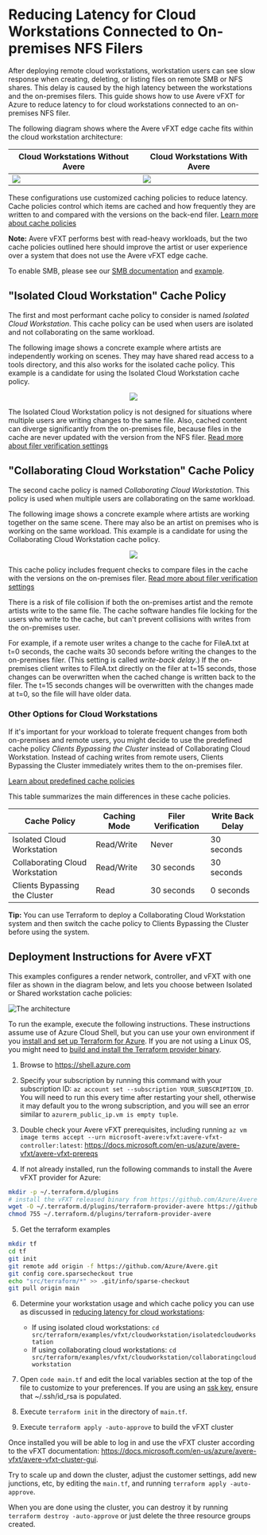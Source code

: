 # Reducing Latency for Cloud Workstations Connected to On-premises NFS Filers

After deploying remote cloud workstations, workstation users can see slow response when creating, deleting, or listing files on remote SMB or NFS shares. This delay is caused by the high latency between the workstations and the on-premises filers.  This guide shows how to use Avere vFXT for Azure to reduce latency to for cloud workstations connected to an on-premises NFS filer.  

The following diagram shows where the Avere vFXT edge cache fits within the cloud workstation architecture:

| Cloud Workstations Without Avere | Cloud Workstations With Avere |
| --- | --- |
| <img src="withoutavere.png"> | <img src="withavere.png"> |

These configurations use customized caching policies to reduce latency. Cache policies control which items are cached and how frequently they are written to and compared with the versions on the back-end filer. [Learn more about cache policies](<https://azure.github.io/Avere/legacy/ops_guide/4_7/html/gui_manage_cache_policies.html>)

**Note:** Avere vFXT performs best with read-heavy workloads, but the two cache policies outlined here should improve the artist or user experience over a system that does not use the Avere vFXT edge cache.

To enable SMB, please see our [SMB documentation](../../../providers/terraform-provider-avere#cifs_ad_domain) and [example](../../houdinienvironment#phase-2-scaling-step-3b---cache). <!-- note "cifs" in link - but this refers to a command string -->

## "Isolated Cloud Workstation" Cache Policy

The first and most performant cache policy to consider is named *Isolated Cloud Workstation*.  This cache policy can be used when users are isolated and not collaborating on the same workload.  

The following image shows a concrete example where artists are independently working on scenes.  They may have shared read access to a tools directory, and this also works for the isolated cache policy. This example is a candidate for using the Isolated Cloud Workstation cache policy.

<div style="text-align:center"><img src="isolatedcloudworkstation.png"></div>

The Isolated Cloud Workstation policy is not designed for situations where multiple users are writing changes to the same file. <!-- But it's safe, right? Or does this mean to say that it's not designed for having remote users and local users changing the same files? -->Also, cached content can diverge significantly from the on-premises file, because files in the cache are never updated with the version from the NFS filer. [Read more about filer verification settings](<https://azure.github.io/Avere/legacy/ops_guide/4_7/html/gui_manage_cache_policies.html#cache-policy-settings-advanced-options>)

## "Collaborating Cloud Workstation" Cache Policy

The second cache policy is named *Collaborating Cloud Workstation*.  This policy is used when multiple users are collaborating on the same workload.

The following image shows a concrete example where artists are working together on the same scene.  There may also be an artist on premises who is working on the same workload.  This example is a candidate for using the Collaborating Cloud Workstation cache policy.

<div style="text-align:center"><img src="collaboratingcloudworkstation.png"></div>

This cache policy includes frequent checks to compare files in the cache with the versions on the on-premises filer. [Read more about filer verification settings](<https://azure.github.io/Avere/legacy/ops_guide/4_7/html/gui_manage_cache_policies.html#cache-policy-settings-advanced-options>)

There is a risk of file collision if both the on-premises artist and the remote artists write to the same file. The cache software handles file locking for the users who write to the cache, but can't prevent collisions with writes from the on-premises user.

For example, if a remote user writes a change to the cache for FileA.txt at t=0 seconds, the cache waits 30 seconds before writing the changes to the on-premises filer. (This setting is called *write-back delay*.) If the on-premises client writes to FileA.txt directly on the filer at t=15 seconds, those changes can be overwritten when the cached change is written back to the filer. The t=15 seconds changes will be overwritten with the changes made at t=0, so the file will have older data.

### Other Options for Cloud Workstations

If it's important for your workload to tolerate frequent changes from both on-premises and remote users, you might decide to use the predefined cache policy *Clients Bypassing the Cluster* instead of Collaborating Cloud Workstation. Instead of caching writes from remote users, Clients Bypassing the Cluster immediately writes them to the on-premises filer.

[Learn about predefined cache policies](https://azure.github.io/Avere/legacy/ops_guide/4_7/html/gui_manage_cache_policies.html#predefined-cache-policies)

This table summarizes the main differences in these cache policies.

| Cache Policy                    | Caching Mode | Filer Verification | Write Back Delay |
|---------------------------------|--------------|--------------------|------------------|
| Isolated Cloud Workstation      | Read/Write   | Never              | 30 seconds       |
| Collaborating Cloud Workstation | Read/Write   | 30 seconds         | 30 seconds       |
| Clients Bypassing the Cluster   | Read         | 30 seconds         | 0 seconds        |

**Tip:** You can use Terraform to deploy a Collaborating Cloud Workstation system and then switch the cache policy to Clients Bypassing the Cluster before using the system.

## Deployment Instructions for Avere vFXT

This examples configures a render network, controller, and vFXT with one filer as shown in the diagram below, and lets you choose between Isolated or Shared workstation cache policies:

![The architecture](../../../../../docs/images/terraform/1filer.png)

To run the example, execute the following instructions.  These instructions assume use of Azure Cloud Shell, but you can use your own environment if you [install and set up Terraform for Azure](https://learn.hashicorp.com/tutorials/terraform/install-cli). If you are not using a Linux OS, you might need to [build and install the Terraform provider binary](../../../providers/terraform-provider-avere#build-the-terraform-provider-binary).

1. Browse to https://shell.azure.com

2. Specify your subscription by running this command with your subscription ID:  ```az account set --subscription YOUR_SUBSCRIPTION_ID```.  You will need to run this every time after restarting your shell, otherwise it may default you to the wrong subscription, and you will see an error similar to `azurerm_public_ip.vm is empty tuple`.

3. Double check your Avere vFXT prerequisites, including running `az vm image terms accept --urn microsoft-avere:vfxt:avere-vfxt-controller:latest`: https://docs.microsoft.com/en-us/azure/avere-vfxt/avere-vfxt-prereqs

4. If not already installed, run the following commands to install the Avere vFXT provider for Azure:
```bash
mkdir -p ~/.terraform.d/plugins
# install the vFXT released binary from https://github.com/Azure/Avere
wget -O ~/.terraform.d/plugins/terraform-provider-avere https://github.com/Azure/Avere/releases/download/tfprovider_v0.9.32/terraform-provider-avere
chmod 755 ~/.terraform.d/plugins/terraform-provider-avere
```

5. Get the terraform examples
```bash
mkdir tf
cd tf
git init
git remote add origin -f https://github.com/Azure/Avere.git
git config core.sparsecheckout true
echo "src/terraform/*" >> .git/info/sparse-checkout
git pull origin main
```

6. Determine your workstation usage and which cache policy you can use as discussed in [reducing latency for cloud workstations](README.md):
    * If using isolated cloud workstations: `cd src/terraform/examples/vfxt/cloudworkstation/isolatedcloudworkstation`
    * If using collaborating cloud workstations: `cd src/terraform/examples/vfxt/cloudworkstation/collaboratingcloudworkstation`

7. Open `code main.tf` and edit the local variables section at the top of the file to customize to your preferences.  If you are using an [ssk key](https://docs.microsoft.com/en-us/azure/virtual-machines/linux/mac-create-ssh-keys), ensure that ~/.ssh/id_rsa is populated.

8. Execute `terraform init` in the directory of `main.tf`.

9. Execute `terraform apply -auto-approve` to build the vFXT cluster

Once installed you will be able to log in and use the vFXT cluster according to the vFXT documentation: https://docs.microsoft.com/en-us/azure/avere-vfxt/avere-vfxt-cluster-gui.

Try to scale up and down the cluster, adjust the customer settings, add new junctions, etc, by editing the `main.tf`, and running `terraform apply -auto-approve`.

When you are done using the cluster, you can destroy it by running `terraform destroy -auto-approve` or just delete the three resource groups created.
